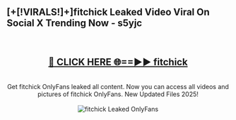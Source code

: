 <h2>[+[!VIRALS!]+]fitchick Leaked Video Viral On Social X Trending Now - s5yjc</h2>
<br>
<div align="center">
<h2><a href="https://libra.edu.pl?fitchick" rel="nofollow">🔴 CLICK HERE 🌐==►► fitchick</a></h2>
<br>
Get fitchick OnlyFans leaked all content. Now you can access all videos and pictures of fitchick OnlyFans. New Updated Files 2025!
<br>
<br>
<a href="https://libra.edu.pl?fitchick" rel="nofollow" data-target="animated-image.originalLink"><img src="https://i.ibb.co.com/WyWwxjT/player-gif2.gif" alt="fitchick Leaked OnlyFans" style="max-width: 100%; display: inline-block;" data-target="animated-image.originalImage"></a>
</div>
<br>